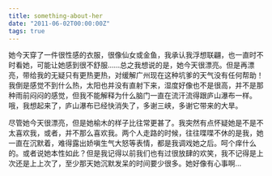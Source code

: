 ```yaml
---
title: something-about-her
date: "2011-06-02T00:00:00Z"
tags: true
---
```


她今天穿了一件很性感的衣服，很像仙女或金鱼，我承认我浮想联翩，也一直时不时看她，可能让她感到很不舒服……总之我想说的是，她今天很漂亮。但是再漂亮，带给我的无疑只有更热更热，对缓解广州现在这种坑爹的天气没有任何帮助！我倒是感觉不到什么热，太阳也并没有直射下来，湿度好像也不是很高，并不是那种雨前闷闷的感觉，但我不能解释为什么脑门一直在流汗流得跟庐山瀑布一样。哦，我想起来了，庐山瀑布已经快消失了，多谢三峡，多谢它带来的大旱。

尽管她今天很漂亮，但是她榆木的样子比往常更甚了。我突然有点怀疑她是不是不太喜欢我，或者，并不那么喜欢我。两个人走路的时候，往往喋喋不休的是我，她一直在沉默着，难得露出娇嗔生气大怒等表情，都是我调戏她之后。呵个痒什么的。或者说她本性如此？但是我记得以前我们也有过很放肆的欢笑，我不记得是上次还是上上次了，至少那天她沉默发呆的时间要少很多。她好像有心事啊…
